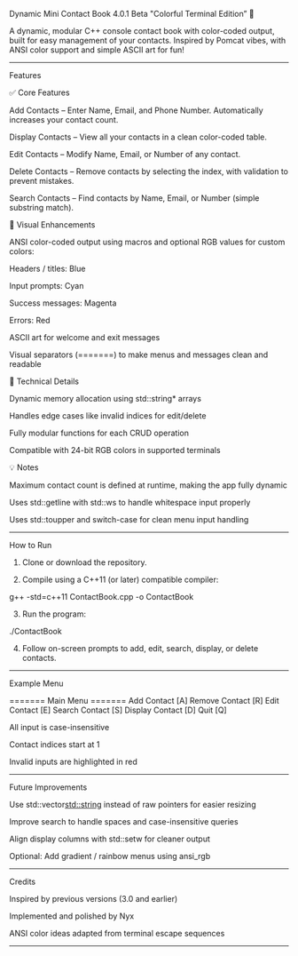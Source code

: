 Dynamic Mini Contact Book 4.0.1 Beta "Colorful Terminal Edition” 🌈

A dynamic, modular C++ console contact book with color-coded output, built for easy management of your contacts. Inspired by Pomcat vibes, with ANSI color support and simple ASCII art for fun!


---

Features

✅ Core Features

Add Contacts – Enter Name, Email, and Phone Number. Automatically increases your contact count.

Display Contacts – View all your contacts in a clean color-coded table.

Edit Contacts – Modify Name, Email, or Number of any contact.

Delete Contacts – Remove contacts by selecting the index, with validation to prevent mistakes.

Search Contacts – Find contacts by Name, Email, or Number (simple substring match).


🎨 Visual Enhancements

ANSI color-coded output using macros and optional RGB values for custom colors:

Headers / titles: Blue

Input prompts: Cyan

Success messages: Magenta

Errors: Red


ASCII art for welcome and exit messages

Visual separators (=======) to make menus and messages clean and readable


🔧 Technical Details

Dynamic memory allocation using std::string* arrays

Handles edge cases like invalid indices for edit/delete

Fully modular functions for each CRUD operation

Compatible with 24-bit RGB colors in supported terminals


💡 Notes

Maximum contact count is defined at runtime, making the app fully dynamic

Uses std::getline with std::ws to handle whitespace input properly

Uses std::toupper and switch-case for clean menu input handling



---

How to Run

1. Clone or download the repository.


2. Compile using a C++11 (or later) compatible compiler:

g++ -std=c++11 ContactBook.cpp -o ContactBook


3. Run the program:

./ContactBook


4. Follow on-screen prompts to add, edit, search, display, or delete contacts.




---

Example Menu

======= Main Menu =======
Add Contact [A] 
Remove Contact [R] 
Edit Contact [E] 
Search Contact [S] 
Display Contact [D] 
Quit [Q]

All input is case-insensitive

Contact indices start at 1

Invalid inputs are highlighted in red



---

Future Improvements

Use std::vector<std::string> instead of raw pointers for easier resizing

Improve search to handle spaces and case-insensitive queries

Align display columns with std::setw for cleaner output

Optional: Add gradient / rainbow menus using ansi_rgb



---

Credits

Inspired by previous versions (3.0 and earlier)

Implemented and polished by Nyx

ANSI color ideas adapted from terminal escape sequences



---